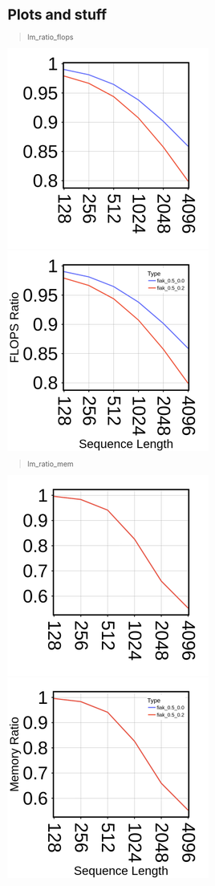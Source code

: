 # Plots and stuff

> lm_ratio_flops<p float="left" align="left">

<img src="clean/lm_ratio_flops.png" width="400" />

<img src="ref/lm_ratio_flops.png" width="400" />

</p>

> lm_ratio_mem<p float="left" align="left">

<img src="clean/lm_ratio_mem.png" width="400" />

<img src="ref/lm_ratio_mem.png" width="400" />

</p>
